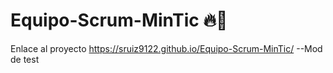 # Equipo-Scrum-MinTic 🔥🚀
Enlace al proyecto
https://sruiz9122.github.io/Equipo-Scrum-MinTic/
--Mod de test
